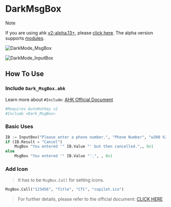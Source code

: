 # DarkMsgBox
> [!NOTE]  
> If you are using ahk [v2-alpha.13+](https://www.autohotkey.com/docs/alpha/ChangeLog.htm#v2.1-alpha.13), please [click here](https://github.com/nperovic/DarkMsgBox/tree/alpha). The alpha version supports [modules](https://www.autohotkey.com/docs/alpha/Modules.htm).

![DarkMode_MsgBox](https://github.com/nperovic/DarkMsgBox/assets/122501303/cd0a25de-54fc-42e1-b0e1-56b373c5ce29)

![DarkMode_InputBox](https://github.com/nperovic/DarkMsgBox/assets/122501303/a986b964-f98f-4d5a-a44a-f79db4d94b07)

## How To Use
### Include `Dark_MsgBox.ahk`
Learn more about `#Include`: [AHK Official Document](https://www.autohotkey.com/docs/alpha/lib/_Include.htm)
```php
#Requires AutoHotkey v2
#Include <Dark_MsgBox>
```

### Basic Uses
```py
IB := InputBox("Please enter a phone number.", "Phone Number", "w300 h200")
if (IB.Result = "Cancel")
    MsgBox "You entered '" IB.Value "' but then cancelled.",, 0x1
else
    MsgBox "You entered '" IB.Value "'.", , 0x1
```

### Add Icon
> It has to be `MsgBox.Call` for setting icons.
```py
MsgBox.Call("123456", "Title", "CTC", "copilot.ico")
```
> For further details, please refer to the official document: [CLICK HERE](https://www.autohotkey.com/docs/v2/lib/MsgBox.htm)
